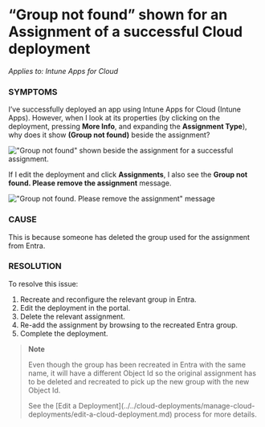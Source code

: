 # “Group not found” shown for an Assignment of a successful Cloud deployment

_Applies to: Intune Apps for Cloud_

### SYMPTOMS

I’ve successfully deployed an app using Intune Apps for Cloud (Intune Apps). However, when I look at its properties (by clicking on the deployment, pressing **More Info**, and expanding the **Assignment Type**), why does it show **(Group not found)** beside the assignment?

!["Group not found" shown beside the assignment for a successful assignment.](../../../.gitbook/assets/image-\(366\).png)

If I edit the deployment and click **Assignments**, I also see the **Group not found. Please remove the assignment** message.

!["Group not found. Please remove the assignment" message](../../../.gitbook/assets/image-\(365\).png)

### CAUSE

This is because someone has deleted the group used for the assignment from Entra.

### RESOLUTION

To resolve this issue:

1. Recreate and reconfigure the relevant group in Entra.
2. Edit the deployment in the portal.
3. Delete the relevant assignment.
4. Re-add the assignment by browsing to the recreated Entra group.
5. Complete the deployment.

> **Note**
>
> Even though the group has been recreated in Entra with the same name, it will have a different Object Id so the original assignment has to be deleted and recreated to pick up the new group with the new Object Id.
>
> See the \[Edit a Deployment]\(../../cloud-deployments/manage-cloud-deployments/edit-a-cloud-deployment.md) process for more details.
